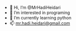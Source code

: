 - 👋 Hi, I’m @MrHadiHeidari
- 👀 I’m interested in programing
- 🌱 I’m currently learning python
- 📫 mr.hadi.heidari@gmail.com

<!---
MrHadiHeidari/MrHadiHeidari is a ✨ special ✨ repository because its `README.md` (this file) appears on your GitHub profile.
You can click the Preview link to take a look at your changes.
--->
